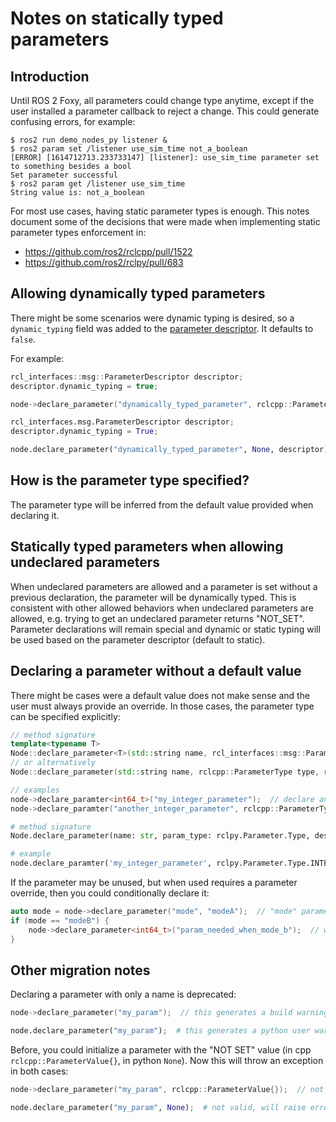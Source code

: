 # Notes on statically typed parameters

## Introduction

Until ROS 2 Foxy, all parameters could change type anytime, except if the user installed a parameter callback to reject a change.
This could generate confusing errors, for example:

```
$ ros2 run demo_nodes_py listener &
$ ros2 param set /listener use_sim_time not_a_boolean
[ERROR] [1614712713.233733147] [listener]: use_sim_time parameter set to something besides a bool
Set parameter successful
$ ros2 param get /listener use_sim_time
String value is: not_a_boolean
```

For most use cases, having static parameter types is enough.
This notes document some of the decisions that were made when implementing static parameter types enforcement in:

* https://github.com/ros2/rclcpp/pull/1522
* https://github.com/ros2/rclpy/pull/683

## Allowing dynamically typed parameters

There might be some scenarios were dynamic typing is desired, so a `dynamic_typing` field was added to the [parameter descriptor](https://github.com/ros2/rcl_interfaces/blob/09b5ed93a733adb9deddc47f9a4a8c6e9f584667/rcl_interfaces/msg/ParameterDescriptor.msg#L25).
It defaults to `false`.

For example:

```cpp
rcl_interfaces::msg::ParameterDescriptor descriptor;
descriptor.dynamic_typing = true;

node->declare_parameter("dynamically_typed_parameter", rclcpp::ParameterValue{}, descriptor);
```

```py
rcl_interfaces.msg.ParameterDescriptor descriptor;
descriptor.dynamic_typing = True;

node.declare_parameter("dynamically_typed_parameter", None, descriptor);
```

## How is the parameter type specified?

The parameter type will be inferred from the default value provided when declaring it.

## Statically typed parameters when allowing undeclared parameters

When undeclared parameters are allowed and a parameter is set without a previous declaration, the parameter will be dynamically typed. This is consistent with other allowed behaviors when undeclared parameters are allowed, e.g. trying to get an undeclared parameter returns "NOT_SET".
Parameter declarations will remain special and dynamic or static typing will be used based on the parameter descriptor (default to static).

## Declaring a parameter without a default value

There might be cases were a default value does not make sense and the user must always provide an override.
In those cases, the parameter type can be specified explicitly:

```cpp
// method signature
template<typename T>
Node::declare_parameter<T>(std::string name, rcl_interfaces::msg::ParameterDescriptor = rcl_interfaces::msg::ParameterDescriptor{});
// or alternatively
Node::declare_parameter(std::string name, rclcpp::ParameterType type, rcl_interfaces::msg::ParameterDescriptor = rcl_interfaces::msg::ParameterDescriptor{});

// examples
node->declare_paramter<int64_t>("my_integer_parameter");  // declare an integer parameter
node->declare_paramter("another_integer_parameter", rclcpp::ParameterType::PARAMETER_INTEGER);  // another way to do the same
```

```py
# method signature
Node.declare_parameter(name: str, param_type: rclpy.Parameter.Type, descriptor: rcl_interfaces.msg.ParameterDescriptor = rcl_interfaces.msg.ParameterDescriptor())

# example
node.declare_paramter('my_integer_parameter', rclpy.Parameter.Type.INTEGER);  # declare an integer parameter
```

If the parameter may be unused, but when used requires a parameter override, then you could conditionally declare it:

```cpp
auto mode = node->declare_parameter("mode", "modeA");  // "mode" parameter is an string
if (mode == "modeB") {
    node->declare_parameter<int64_t>("param_needed_when_mode_b");  // when "modeB", the user must provide "param_needed_when_mode_b"
}
```

## Other migration notes

Declaring a parameter with only a name is deprecated:

```cpp
node->declare_parameter("my_param");  // this generates a build warning
```

```py
node.declare_parameter("my_param");  # this generates a python user warning
```

Before, you could initialize a parameter with the "NOT SET" value (in cpp `rclcpp::ParameterValue{}`, in python `None`).
Now this will throw an exception in both cases:

```cpp
node->declare_parameter("my_param", rclcpp::ParameterValue{});  // not valid, will throw exception
```

```py
node.declare_parameter("my_param", None);  # not valid, will raise error
```
